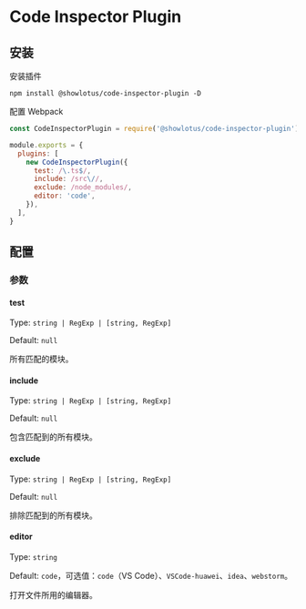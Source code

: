 # Code Inspector Plugin

## 安装

安装插件

```shell
npm install @showlotus/code-inspector-plugin -D
```

配置 Webpack

```js
const CodeInspectorPlugin = require('@showlotus/code-inspector-plugin')

module.exports = {
  plugins: [
    new CodeInspectorPlugin({
      test: /\.ts$/,
      include: /src\//,
      exclude: /node_modules/,
      editor: 'code',
    }),
  ],
}
```

## 配置

### 参数

#### test

Type: `string | RegExp | [string, RegExp]`

Default: `null`

所有匹配的模块。

#### include

Type: `string | RegExp | [string, RegExp]`

Default: `null`

包含匹配到的所有模块。

#### exclude

Type: `string | RegExp | [string, RegExp]`

Default: `null`

排除匹配到的所有模块。

#### editor

Type: `string`

Default: `code`，可选值：`code`（VS Code）、`VSCode-huawei`、`idea`、`webstorm`。

打开文件所用的编辑器。
